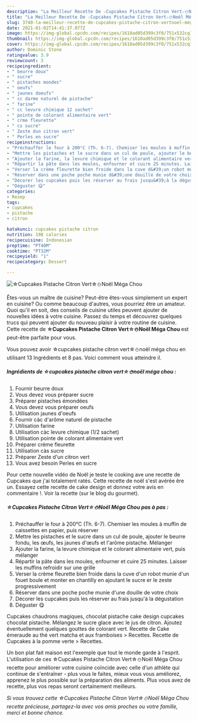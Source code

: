 ```yaml
---
description: "La Meilleur Recette De ☆Cupcakes Pistache Citron Vert☆⛄Noël Méga Chou"
title: "La Meilleur Recette De ☆Cupcakes Pistache Citron Vert☆⛄Noël Méga Chou"
slug: 3740-la-meilleur-recette-de-cupcakes-pistache-citron-vertnoel-mega-chou
date: 2021-01-02T14:41:37.077Z
image: https://img-global.cpcdn.com/recipes/1610ad05d399c3f0/751x532cq70/☆cupcakes-pistache-citron-vert☆⛄noel-mega-chou-photo-principale-de-la-recette.jpg
thumbnail: https://img-global.cpcdn.com/recipes/1610ad05d399c3f0/751x532cq70/☆cupcakes-pistache-citron-vert☆⛄noel-mega-chou-photo-principale-de-la-recette.jpg
cover: https://img-global.cpcdn.com/recipes/1610ad05d399c3f0/751x532cq70/☆cupcakes-pistache-citron-vert☆⛄noel-mega-chou-photo-principale-de-la-recette.jpg
author: Dominic Stone
ratingvalue: 3.9
reviewcount: 3
recipeingredient:
- " beurre doux"
- " sucre"
- " pistaches mondes"
- " oeufs"
- " jaunes doeufs"
- " cc darme naturel de pistache"
- " farine"
- " cc levure chimique 12 sachet"
- " pointe de colorant alimentaire vert"
- " crme fleurette"
- " cs sucre"
- " Zeste dun citron vert"
- " Perles en sucre"
recipeinstructions:
- "Préchauffer le four à 200°C (Th. 6-7). Chemiser les moules à muffin de caissettes en papier, puis réserver"
- "Mettre les pistaches et le sucre dans un cul de poule, ajouter le beurre fondu, les œufs, les jaunes d&#39;œufs et l&#39;arôme pistache. Mélanger"
- "Ajouter la farine, la levure chimique et le colorant alimentaire vert, puis mélanger"
- "Répartir la pâte dans les moules, enfourner et cuire 25 minutes. Laisser les muffins refroidir sur une grille"
- "Verser la crème fleurette bien froide dans la cuve d&#39;un robot munie d&#39;un fouet boule et monter en chantilly en ajoutant le sucre er le zeste progressivement"
- "Réserver dans une poche poche munie d&#39;une douille de votre choix"
- "Décorer les cupcakes puis les réserver au frais jusqu&#39;à la dégustation"
- "Déguster 😋"
categories:
- Resep
tags:
- cupcakes
- pistache
- citron

katakunci: cupcakes pistache citron 
nutrition: 198 calories
recipecuisine: Indonesian
preptime: "PT40M"
cooktime: "PT32M"
recipeyield: "1"
recipecategory: Dessert

---
```



![☆Cupcakes Pistache Citron Vert☆⛄Noël Méga Chou](https://img-global.cpcdn.com/recipes/1610ad05d399c3f0/751x532cq70/☆cupcakes-pistache-citron-vert☆⛄noel-mega-chou-photo-principale-de-la-recette.jpg)

Êtes-vous un maître de cuisine? Peut-être êtes-vous simplement un expert en cuisine? Ou comme beaucoup d'autres, vous pourriez être un amateur. Quoi qu'il en soit, des conseils de cuisine utiles peuvent ajouter de nouvelles idées à votre cuisine. Passez du temps et découvrez quelques trucs qui peuvent ajouter du nouveau plaisir à votre routine de cuisine. Cette recette de <strong> ☆Cupcakes Pistache Citron Vert☆⛄Noël Méga Chou </strong> est peut-être parfaite pour vous.

<!--inarticleads1-->

Vous pouvez avoir ☆cupcakes pistache citron vert☆⛄noël méga chou en utilisant 13 Ingrédients et 8 pas. Voici comment vous atteindre il.

##### Ingrédients de ☆cupcakes pistache citron vert☆⛄noël méga chou :

1. Fournir  beurre doux
1. Vous devez vous préparer  sucre
1. Préparer  pistaches émondées
1. Vous devez vous préparer  oeufs
1. Utilisation  jaunes d&#39;oeufs
1. Fournir  càc d&#39;arôme naturel de pistache
1. Utilisation  farine
1. Utilisation  càc levure chimique (1/2 sachet)
1. Utilisation  pointe de colorant alimentaire vert
1. Préparer  crème fleurette
1. Utilisation  càs sucre
1. Préparer  Zeste d&#39;un citron vert
1. Vous avez besoin  Perles en sucre


Pour cette nouvelle vidéo de Noël je teste le cooking ave une recette de Cupcakes que j&#39;ai totalement ratés. Cette recette de noël s&#39;est avérée êre un. Essayez cette recette de cake design et donnez votre avis en commentaire !. Voir la recette (sur le blog du gourmet). 

<!--inarticleads2-->

##### ☆Cupcakes Pistache Citron Vert☆⛄Noël Méga Chou pas à pas :

1. Préchauffer le four à 200°C (Th. 6-7). Chemiser les moules à muffin de caissettes en papier, puis réserver
1. Mettre les pistaches et le sucre dans un cul de poule, ajouter le beurre fondu, les œufs, les jaunes d&#39;œufs et l&#39;arôme pistache. Mélanger
1. Ajouter la farine, la levure chimique et le colorant alimentaire vert, puis mélanger
1. Répartir la pâte dans les moules, enfourner et cuire 25 minutes. Laisser les muffins refroidir sur une grille
1. Verser la crème fleurette bien froide dans la cuve d&#39;un robot munie d&#39;un fouet boule et monter en chantilly en ajoutant le sucre er le zeste progressivement
1. Réserver dans une poche poche munie d&#39;une douille de votre choix
1. Décorer les cupcakes puis les réserver au frais jusqu&#39;à la dégustation
1. Déguster 😋


Cupcakes chaudrons magiques, chocolat pistache cake design cupcakes chocolat pistache. Mélangez le sucre glace avec le jus de citron. Ajoutez éventuellement quelques gouttes de colorant vert. Recette de Cake émeraude au thé vert matcha et aux framboises &gt; Recettes. Recette de Cupcakes à la pomme verte &gt; Recettes. 

<!--inarticleads1-->

<p>
Un bon plat fait maison est l'exemple que tout le monde garde à l'esprit. L'utilisation de ces ☆Cupcakes Pistache Citron Vert☆⛄Noël Méga Chou recette pour améliorer votre cuisine coïncide avec celle d'un athlète qui continue de s'entraîner - plus vous le faites, mieux vous vous améliorez, apprenez le plus possible sur la préparation des aliments. Plus vous avez de recette, plus vos repas seront certainement meilleurs.
</p>

<p>
<i>Si vous trouvez cette ☆Cupcakes Pistache Citron Vert☆⛄Noël Méga Chou recette précieuse, partagez-la avec vos amis proches ou votre famille, merci et bonne chance.</i>
</p>
